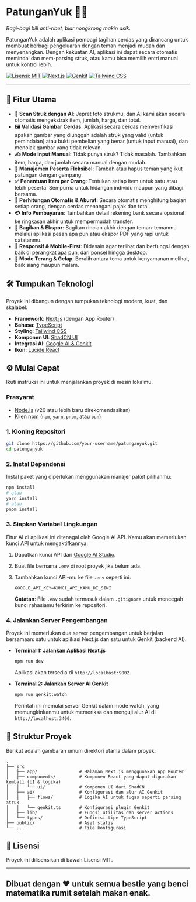 # PatunganYuk 🧾✨

*Bagi-bagi bill anti-ribet, biar nongkrong makin asik.*

PatunganYuk adalah aplikasi pembagi tagihan cerdas yang dirancang untuk membuat berbagi pengeluaran dengan teman menjadi mudah dan menyenangkan. Dengan kekuatan AI, aplikasi ini dapat secara otomatis memindai dan mem-parsing struk, atau kamu bisa memilih entri manual untuk kontrol lebih.

[![Lisensi: MIT](https://img.shields.io/badge/License-MIT-yellow.svg)](https://opensource.org/licenses/MIT)
[![Next.js](https://img.shields.io/badge/Next.js-15-black?logo=next.js)](https://nextjs.org/)
[![Genkit](https://img.shields.io/badge/Genkit-AI-blue?logo=google&logoColor=white)](https://firebase.google.com/docs/genkit)
[![Tailwind CSS](https://img.shields.io/badge/Tailwind_CSS-3-38B2AC?logo=tailwind-css&logoColor=white)](https://tailwindcss.com/)

---

## 🚀 Fitur Utama

-   **🤖 Scan Struk dengan AI**: Jepret foto strukmu, dan AI kami akan secara otomatis mengekstrak item, jumlah, harga, dan total.
-   **🖼️ Validasi Gambar Cerdas**: Aplikasi secara cerdas memverifikasi apakah gambar yang diunggah adalah struk yang valid (untuk pemindaian) atau bukti pembelian yang benar (untuk input manual), dan menolak gambar yang tidak relevan.
-   **✍️ Mode Input Manual**: Tidak punya struk? Tidak masalah. Tambahkan item, harga, dan jumlah secara manual dengan mudah.
-   **👥 Manajemen Peserta Fleksibel**: Tambah atau hapus teman yang ikut patungan dengan gampang.
-   **✅ Penentuan Item per Orang**: Tentukan setiap item untuk satu atau lebih peserta. Sempurna untuk hidangan individu maupun yang dibagi bersama.
-   **💸 Perhitungan Otomatis & Akurat**: Secara otomatis menghitung bagian setiap orang, dengan cerdas menangani pajak dan total.
-   **💳 Info Pembayaran**: Tambahkan detail rekening bank secara opsional ke ringkasan akhir untuk mempermudah transfer.
-   **📲 Bagikan & Ekspor**: Bagikan rincian akhir dengan teman-temanmu melalui aplikasi pesan apa pun atau ekspor PDF yang rapi untuk catatanmu.
-   **📱 Responsif & Mobile-First**: Didesain agar terlihat dan berfungsi dengan baik di perangkat apa pun, dari ponsel hingga desktop.
-   **🌙 Mode Terang & Gelap**: Beralih antara tema untuk kenyamanan melihat, baik siang maupun malam.

## 🛠️ Tumpukan Teknologi

Proyek ini dibangun dengan tumpukan teknologi modern, kuat, dan skalabel:

-   **Framework**: [Next.js](https://nextjs.org/) (dengan App Router)
-   **Bahasa**: [TypeScript](https://www.typescriptlang.org/)
-   **Styling**: [Tailwind CSS](https://tailwindcss.com/)
-   **Komponen UI**: [ShadCN UI](https://ui.shadcn.com/)
-   **Integrasi AI**: [Google AI & Genkit](https://firebase.google.com/docs/genkit)
-   **Ikon**: [Lucide React](https://lucide.dev/guide/packages/lucide-react)

## ⚙️ Mulai Cepat

Ikuti instruksi ini untuk menjalankan proyek di mesin lokalmu.

### Prasyarat

-   [Node.js](https://nodejs.org/en/) (v20 atau lebih baru direkomendasikan)
-   Klien npm (`npm`, `yarn`, `pnpm`, atau `bun`)

### 1. Kloning Repositori

```bash
git clone https://github.com/your-username/patunganyuk.git
cd patunganyuk
```

### 2. Instal Dependensi

Instal paket yang diperlukan menggunakan manajer paket pilihanmu:

```bash
npm install
# atau
yarn install
# atau
pnpm install
```

### 3. Siapkan Variabel Lingkungan

Fitur AI di aplikasi ini ditenagai oleh Google AI API. Kamu akan memerlukan kunci API untuk mengaktifkannya.

1.  Dapatkan kunci API dari [Google AI Studio](https://aistudio.google.com/app/apikey).
2.  Buat file bernama `.env` di root proyek jika belum ada.
3.  Tambahkan kunci API-mu ke file `.env` seperti ini:

    ```env
    GOOGLE_API_KEY=KUNCI_API_KAMU_DI_SINI
    ```

    **Catatan**: File `.env` sudah termasuk dalam `.gitignore` untuk mencegah kunci rahasiamu terkirim ke repositori.

### 4. Jalankan Server Pengembangan

Proyek ini memerlukan dua server pengembangan untuk berjalan bersamaan: satu untuk aplikasi Next.js dan satu untuk Genkit (backend AI).

-   **Terminal 1: Jalankan Aplikasi Next.js**

    ```bash
    npm run dev
    ```

    Aplikasi akan tersedia di `http://localhost:9002`.

-   **Terminal 2: Jalankan Server AI Genkit**

    ```bash
    npm run genkit:watch
    ```

    Perintah ini memulai server Genkit dalam mode watch, yang memungkinkanmu untuk memeriksa dan menguji alur AI di `http://localhost:3400`.

## 📂 Struktur Proyek

Berikut adalah gambaran umum direktori utama dalam proyek:

```
.
├── src
│   ├── app/                # Halaman Next.js menggunakan App Router
│   ├── components/         # Komponen React yang dapat digunakan kembali (UI & logika)
│   │   └── ui/             # Komponen UI dari ShadCN
│   ├── ai/                 # Konfigurasi dan alur AI Genkit
│   │   ├── flows/          # Logika AI untuk tugas seperti parsing struk
│   │   └── genkit.ts       # Konfigurasi plugin Genkit
│   ├── lib/                # Fungsi utilitas dan server actions
│   └── types/              # Definisi tipe TypeScript
├── public/                 # Aset statis
└── ...                     # File konfigurasi
```

## 📄 Lisensi

Proyek ini dilisensikan di bawah Lisensi MIT.

---
Dibuat dengan ❤️ untuk semua bestie yang benci matematika rumit setelah makan enak.
---
